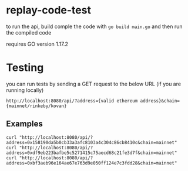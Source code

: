 # replay-code-test

to run the api, build comple the code with ``go build main.go`` and then run the compiled code

requires GO version 1.17.2

# Testing
you can run tests by sending a GET request to the below URL (if you are running locally)

``http://localhost:8080/api/?address={valid ethereum address}&chain={mainnet/rinkeby/kovan}``

## Examples

```
curl "http://localhost:8080/api/?address=0x158190da5b0cb33a3afc8103a4c304c86cb8410c&chain=mainnet"
curl "http://localhost:8080/api/?address=0xdf9eb223bafbe5c5271415c75aecd68c21fe3d7f&chain=mainnet"
curl "http://localhost:8080/api/?address=0xbf3aeb96e164ae67e763d9e050ff124e7c3fdd28&chain=mainnet"
```

